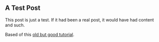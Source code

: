 ## A Test Post

This post is just a test. If it had been a real post, it would have had content and such.

Based of this [old but good tutorial](https://www.smashingmagazine.com/2014/08/build-blog-jekyll-github-pages/).
